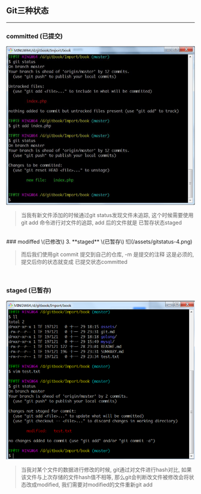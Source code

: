 ## Git三种状态

---

### committed   \(已提交\)
![](/assets/gitstatus-3.png)

> 当我有新文件添加的时候通过git status发现文件未追踪, 这个时候需要使用git add 命令进行对文件的追踪, add 后的文件就是 已暂存状态staged


<br>
### modiffed \(已修改\)
3. **staged** \(已暂存\)
![](/assets/gitstatus-4.png)

> 而后我们使用git commit 提交到自己的仓库, -m 是提交的注释 这是必须的, 提交后你的状态就变成 已提交状态committed


<br>

### staged \(已暂存\)
![](/assets/gitstatus-1.png)

> 当我对某个文件的数据进行修改的时候,  git通过对文件进行hash对比, 如果该文件与上次存储的文件hash值不相等, 那么git会判断改文件被修改会将状态改成modified, 我们需要对modified的文件重新git add



